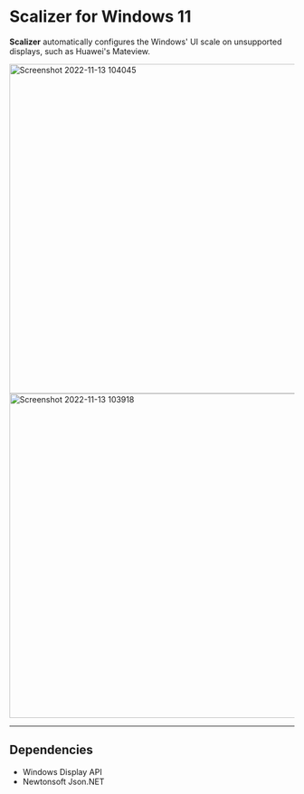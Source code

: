 # Scalizer for Windows 11
**Scalizer** automatically configures the Windows' UI scale on unsupported displays, such as Huawei's Mateview.

<img width="583" alt="Screenshot 2022-11-13 104045" src="https://user-images.githubusercontent.com/35755386/201530562-6488f21f-3500-43fc-831a-f3dda39745b5.png">

<img width="574" alt="Screenshot 2022-11-13 103918" src="https://user-images.githubusercontent.com/35755386/201530569-aa2e41bf-ec6c-4c60-8b9b-a7bfadf4dbe6.png">

---

## Dependencies
- Windows Display API
- Newtonsoft Json.NET


